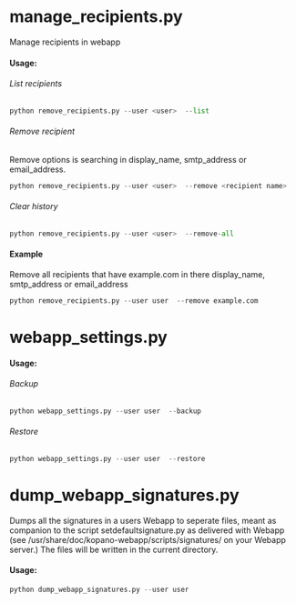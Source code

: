 manage_recipients.py
====================
Manage recipients in webapp


#### Usage:

###### List recipients

```python
python remove_recipients.py --user <user>  --list
```
###### Remove recipient
Remove options is searching in display_name, smtp_address or email_address. 

```python
python remove_recipients.py --user <user>  --remove <recipient name>
```
    
###### Clear history 

```python
python remove_recipients.py --user <user>  --remove-all
```
    
#### Example

Remove all recipients that have example.com in there display_name, smtp_address or email_address

```python
python remove_recipients.py --user user  --remove example.com
```  


webapp_settings.py
==================

#### Usage:


###### Backup 

```python
python webapp_settings.py --user user  --backup
```  


###### Restore 

```python
python webapp_settings.py --user user  --restore
```  

dump_webapp_signatures.py
=========================
Dumps all the signatures in a users Webapp to seperate files, meant as companion to the script setdefaultsignature.py as delivered with Webapp (see /usr/share/doc/kopano-webapp/scripts/signatures/ on your Webapp server.)
The files will be written in the current directory.

#### Usage:
```python
python dump_webapp_signatures.py --user user
```  
